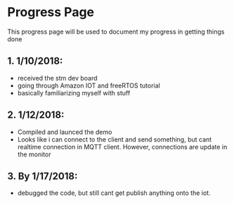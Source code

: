 # Progress Page
This progress page will be used to document my progress in getting things done

## 1. 1/10/2018:
- received the stm dev board
- going through Amazon IOT and freeRTOS tutorial
- basically familiarizing myself with stuff

## 2. 1/12/2018:	
- Compiled and launced the demo 
- Looks like i can connect to the client and send something, but cant realtime connection in MQTT client. However, connections are update in the monitor

## 3. By 1/17/2018:
- debugged the code, but still cant get publish anything onto the iot.

